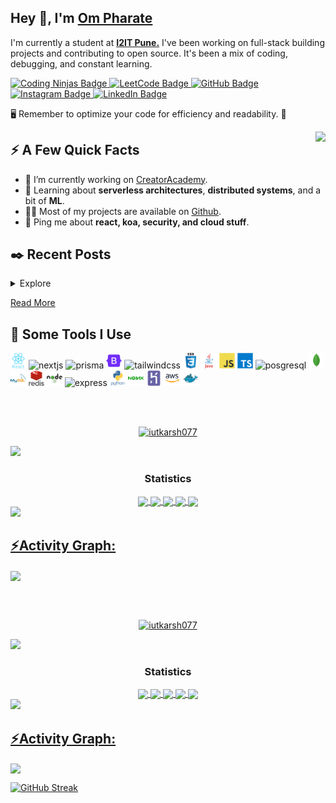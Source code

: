 <h2>Hey 👋, I'm <a href="https://www.ompharate.tech">Om Pharate</a></h2>
<p>I'm currently a student at <strong><a href="https://www.isquareit.edu.in/"> I2IT Pune.</a></strong> I've been working on full-stack building projects and contributing to open source. It's been a mix of coding, debugging, and constant learning.</p>
<p>
  <a href="https://www.naukri.com/code360/profile/ompharate">
    <img src="https://img.shields.io/badge/codingninjas-blue?logo=codingninjas" alt="Coding Ninjas Badge">
  </a>
  <a href="https://leetcode.com">
    <img src="https://img.shields.io/badge/leetcode-blue?logo=leetcode" alt="LeetCode Badge">
  </a>
  <a href="https://leetcode.com/ompharate">
    <img src="https://img.shields.io/badge/-GitHub-181717?style=flat-square&labelColor=181717&logo=GitHub&link=https://github.com/yourusername" alt="GitHub Badge">
  </a>
  <a href="https://www.instagram.com/ompharate_11">
    <img src="https://img.shields.io/badge/ompharate-blue?logo=instagram" alt="Instagram Badge">
  </a>
  <a href="https://www.linkedin.com/in/ompharate11">
    <img src="https://img.shields.io/badge/-LinkedIn-0077B5?style=flat-square&labelColor=0077B5&logo=LinkedIn&link=https://www.linkedin.com/in/yourusername/" alt="LinkedIn Badge">
  </a>
</p>

<p>🖥️ Remember to optimize your code for efficiency and readability. 📝</p>
<img align="right" src="https://i.giphy.com/fmkYSBlJt3XjNF6p9c.webp" />
<h2>⚡️ A Few Quick Facts</h2>
<ul>
<li>🔭 I’m currently working on <a href="https://github.com/ompharate/creator-academy">CreatorAcademy</a>.</li>
<li>🧐 Learning about <strong>serverless architectures</strong>, <strong>distributed systems</strong>, and a bit of <strong>ML</strong>.</li>
<li>👨‍💻 Most of my projects are available on <a href="https://github.com/ompharate">Github</a>.</li>
<li>💬 Ping me about <strong>react, koa, security, and cloud stuff</strong>.</li>
</ul>
<h2>✒️ Recent Posts</h2>
<details>
    <summary>Explore</summary>
    <li><a target="_blank" href="https://blog.stanleylim.me/maximizing-efficiency-and-impact---why-i-choose-mermaid-for-graph-creation">Maximizing Efficiency and Impact - Why I Choose Mermaid for Graph Creation — June 19, 2023</a></li><li><a target="_blank" href="https://blog.stanleylim.me/til-how-casing-can-break-netlify-functions">TIL How Casing Can Break Netlify Functions — February 27, 2023</a></li><li><a target="_blank" href="https://blog.stanleylim.me/godaddy-redirect-hack">GoDaddy Redirect Hack — December 20, 2022</a></li><li><a target="_blank" href="https://blog.stanleylim.me/airpods-not-charging-on-windows">Airpods Not Charging on Windows — August 19, 2022</a></li><li><a target="_blank" href="https://blog.stanleylim.me/the-fastest-way-to-develop-and-deploy-your-next-project">⚡ The Fastest Way to Develop and Deploy Your Next Project — June 09, 2022</a></li>
</details>
<p><a target="_blank" href="https://blog.stanleylim.me">Read More</a></p>
<h2>🚀 Some Tools I Use</h2>
<p align="left">
<img src="https://raw.githubusercontent.com/devicons/devicon/master/icons/react/react-original-wordmark.svg" alt="react" width="25" height="25" />
  <img src="https://cdn.jsdelivr.net/gh/devicons/devicon@latest/icons/nextjs/nextjs-original.svg"  alt="nextjs" width="25" height="25"/>
  <img src="https://cdn.jsdelivr.net/gh/devicons/devicon@latest/icons/prisma/prisma-original.svg"  alt="prisma" width="25" height="25" />
<img src="https://raw.githubusercontent.com/devicons/devicon/master/icons/bootstrap/bootstrap-plain.svg" alt="bootstrap" width="25" height="25" />
  <img src="https://cdn.jsdelivr.net/gh/devicons/devicon@latest/icons/tailwindcss/tailwindcss-original.svg" alt="tailwindcss" width="25" height="25" />
<img src="https://raw.githubusercontent.com/devicons/devicon/master/icons/css3/css3-original-wordmark.svg" alt="css3" width="25" height="25" />
<img src="https://raw.githubusercontent.com/devicons/devicon/master/icons/java/java-original-wordmark.svg" alt="java" width="25" height="25" />
<img src="https://raw.githubusercontent.com/devicons/devicon/master/icons/javascript/javascript-original.svg" alt="javascript" width="25" height="25" />
<img src="https://raw.githubusercontent.com/devicons/devicon/master/icons/typescript/typescript-original.svg" alt="typescript" width="25" height="25" />
    <img src="https://cdn.jsdelivr.net/gh/devicons/devicon@latest/icons/postgresql/postgresql-original.svg"  alt="posgresql" width="25" height="25"/>
<img src="https://raw.githubusercontent.com/devicons/devicon/master/icons/mongodb/mongodb-original.svg" alt="mongodb" width="25" height="25" />
<img src="https://raw.githubusercontent.com/devicons/devicon/master/icons/mysql/mysql-original-wordmark.svg" alt="mysql" width="25" height="25" />
<img src="https://raw.githubusercontent.com/devicons/devicon/master/icons/redis/redis-original-wordmark.svg" alt="redis" width="25" height="25" />
<img src="https://raw.githubusercontent.com/devicons/devicon/master/icons/nodejs/nodejs-original-wordmark.svg" alt="nodejs" width="25" height="25" />
 <img src="https://cdn.jsdelivr.net/gh/devicons/devicon@latest/icons/express/express-original-wordmark.svg" alt="express" width="25" height="25" />
<img src="https://raw.githubusercontent.com/devicons/devicon/master/icons/python/python-original-wordmark.svg" alt="python" width="25" height="25" />
<img src="https://raw.githubusercontent.com/devicons/devicon/master/icons/nginx/nginx-original.svg" alt="nginx" width="25" height="25" />
<img src="https://raw.githubusercontent.com/devicons/devicon/master/icons/heroku/heroku-plain.svg" alt="heroku" width="25" height="25" />
<img src="https://raw.githubusercontent.com/github/explore/80688e429a7d4ef2fca1e82350fe8e3517d3494d/topics/aws/aws.png" alt="aws" width="25" height="25" />
<img src="https://raw.githubusercontent.com/devicons/devicon/master/icons/docker/docker-original.svg" alt="Docker" width="25" height="25" />
</p>
<br><br>
<p align="center"> <a href="https://github.com/ryo-ma/github-profile-trophy"><img src="https://github-profile-trophy.vercel.app/?username=iutkarsh077&theme=darkhub" alt="iutkarsh077" /></a> </p>


<img src="https://user-images.githubusercontent.com/73097560/115834477-dbab4500-a447-11eb-908a-139a6edaec5c.gif"><h3 align="center">Statistics</h3>
<div align="center">
<a href="https://github.com/iutkarsh077">
<img align="center" src="http://github-profile-summary-cards.vercel.app/api/cards/stats?username=iutkarsh077&theme=2077" height="180em" />
<img align="center" src="http://github-profile-summary-cards.vercel.app/api/cards/most-commit-language?username=iutkarsh077&theme=2077" height="180em" />
<img align="center" src="http://github-profile-summary-cards.vercel.app/api/cards/repos-per-language?username=iutkarsh077&theme=2077" height="180em" />
<img align="center" src="http://github-profile-summary-cards.vercel.app/api/cards/productive-time?username=iutkarsh077&theme=2077" height="180em" />
<img align="center" src="http://github-profile-summary-cards.vercel.app/api/cards/profile-details?username=iutkarsh077&theme=2077" height="180em" />
</div>
<img src="https://user-images.githubusercontent.com/73097560/115834477-dbab4500-a447-11eb-908a-139a6edaec5c.gif"><h2 align="left">⚡Activity Graph:</h2>
<img align="center" src="https://github-readme-activity-graph.vercel.app/graph?username=iutkarsh077&theme=xcode"/>


<br><br>
<p align="center"> <a href="https://github.com/ryo-ma/github-profile-trophy"><img src="https://github-profile-trophy.vercel.app/?username=iutkarsh077&theme=darkhub" alt="iutkarsh077" /></a> </p>


<img src="https://user-images.githubusercontent.com/73097560/115834477-dbab4500-a447-11eb-908a-139a6edaec5c.gif"><h3 align="center">Statistics</h3>
<div align="center">
<a href="https://github.com/iutkarsh077">
<img align="center" src="http://github-profile-summary-cards.vercel.app/api/cards/stats?username=iutkarsh077&theme=2077" height="180em" />
<img align="center" src="http://github-profile-summary-cards.vercel.app/api/cards/most-commit-language?username=iutkarsh077&theme=2077" height="180em" />
<img align="center" src="http://github-profile-summary-cards.vercel.app/api/cards/repos-per-language?username=iutkarsh077&theme=2077" height="180em" />
<img align="center" src="http://github-profile-summary-cards.vercel.app/api/cards/productive-time?username=iutkarsh077&theme=2077" height="180em" />
<img align="center" src="http://github-profile-summary-cards.vercel.app/api/cards/profile-details?username=iutkarsh077&theme=2077" height="180em" />
</div>
<img src="https://user-images.githubusercontent.com/73097560/115834477-dbab4500-a447-11eb-908a-139a6edaec5c.gif"><h2 align="left">⚡Activity Graph:</h2>
<img align="center" src="https://github-readme-activity-graph.vercel.app/graph?username=iutkarsh077&theme=xcode"/>



<a href="https://git.io/streak-stats"><img src="https://streak-stats.demolab.com?user=iutkarsh077=&theme=dark&hide_border=true" alt="GitHub Streak" /></a>
